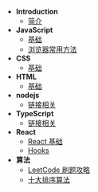 - **Introduction**
  - [简介](README.md)
- **JavaScript**
  - [基础](./javascript/base.md)
  - [浏览器常用方法](./javascript/browser.md)
- **CSS**
  - [基础](./css/base.md)
- **HTML**
  - [基础](./html/base.md)
- **nodejs**
  - [链接相关](./nodejs/link.md)
- **TypeScript**
  - [链接相关](./typescript/link.md)
- **React**
  - [React 基础](./react/base.md)
  - [Hooks](./react/hooks.md)
- **算法**
  - [LeetCode 刷题攻略](https://github.com/youngyangyang04/leetcode-master)
  - [十大排序算法](https://github.com/hustcc/JS-Sorting-Algorithm)
